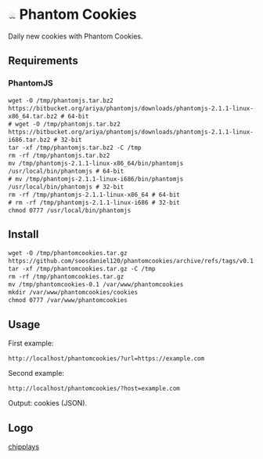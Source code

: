 # ![Logo](assets/pc-logo-16x16.png) Phantom Cookies
Daily new cookies with Phantom Cookies.
## Requirements
### PhantomJS
```
wget -O /tmp/phantomjs.tar.bz2 https://bitbucket.org/ariya/phantomjs/downloads/phantomjs-2.1.1-linux-x86_64.tar.bz2 # 64-bit
# wget -O /tmp/phantomjs.tar.bz2 https://bitbucket.org/ariya/phantomjs/downloads/phantomjs-2.1.1-linux-i686.tar.bz2 # 32-bit
tar -xf /tmp/phantomjs.tar.bz2 -C /tmp
rm -rf /tmp/phantomjs.tar.bz2
mv /tmp/phantomjs-2.1.1-linux-x86_64/bin/phantomjs /usr/local/bin/phantomjs # 64-bit
# mv /tmp/phantomjs-2.1.1-linux-i686/bin/phantomjs /usr/local/bin/phantomjs # 32-bit
rm -rf /tmp/phantomjs-2.1.1-linux-x86_64 # 64-bit
# rm -rf /tmp/phantomjs-2.1.1-linux-i686 # 32-bit
chmod 0777 /usr/local/bin/phantomjs
```
## Install
```
wget -O /tmp/phantomcookies.tar.gz https://github.com/soosdaniel120/phantomcookies/archive/refs/tags/v0.1.tar.gz
tar -xf /tmp/phantomcookies.tar.gz -C /tmp
rm -rf /tmp/phantomcookies.tar.gz
mv /tmp/phantomcookies-0.1 /var/www/phantomcookies
mkdir /var/www/phantomcookies/cookies
chmod 0777 /var/www/phantomcookies
```
## Usage
First example:
```
http://localhost/phantomcookies/?url=https://example.com
```
Second example:
```
http://localhost/phantomcookies/?host=example.com
```
Output: cookies (JSON).
## Logo
[chipplays](https://www.fiverr.com/chipplays)
